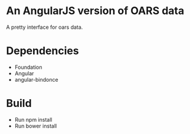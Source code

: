 An AngularJS version of OARS data
====

A pretty interface for oars data.

Dependencies
====
- Foundation
- Angular
- angular-bindonce

Build
====
- Run npm install
- Run bower install
